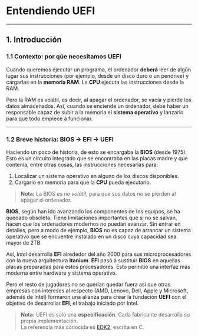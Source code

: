 # Entendiendo UEFI

---
## 1. Introducción

### 1.1 Contexto: por qúe necesitamos UEFI

Cuando queremos ejecutar un programa, el ordenador **deberá** leer de algún lugar sus instrucciones (por ejemplo, desde
un disco duro o un pendrive) y cargarlas en la **memoria RAM**. La **CPU** ejecuta las instrucciones desde la RAM.

Pero la RAM es volátil, es decir, al apagar el ordenador, se vacía y pierde los datos almacenados. Así, cuando se
enciende un ordenador, debe haber un responsable capaz de subir a la memoria el **sistema operativo** y
lanzarlo para que todo empiece a funcionar.

---

### 1.2 Breve historia: BIOS → EFI → UEFI

Haciendo un poco de historia, de esto se encargaba la **BIOS** (desde 1975). Esto es un circuito integrado que se 
encontraba en las placas madre y que contenía, entre otras cosas, las instrucciones necesarias para:

1. Localizar un sistema operativo en alguno de los discos disponibles.
2. Cargarlo en memoria para que la **CPU** pueda ejecutarlo.

> **Nota:** La BIOS es _no volátil_, para que sus datos no se pierden al apagar el ordenador.

**BIOS**, según han ido avanzando los componentes de los
equipos, se ha quedado obsoleta. Tiene limitaciones importantes que si no se salvan,
hacen que los ordenadores modernos no puedan avanzar. Sin
entrar en detalles, pero a modo de ejemplo, **BIOS** no es capaz de
arrancar un sistema operativo que se encuentre instalado en un disco
cuya capacidad sea mayor de 2TB.

Así, *Intel* desarrolla **EFI** alrededor del año 2000 para
sus microprocesadores con la nueva arquitectura **Itanium**. **EFI**
pasó a sustituir **BIOS** en aquellas placas preparadas para estos
procesadores. Esto permitió una interfaz más moderna entre hardware y sistema operativo.

Pero el resto de jugadores no se querían quedar fuera así
que otras empresas con intereses al respecto (AMD, Lenovo, Dell, Apple y
Microsoft, además de Intel) formaron una alianza para crear la fundación
**UEFI** con el objetivo de desarrollar **EFI**, el trabajo iniciado por
Intel.

> **Nota:** UEFI es solo una **especificación**. Cada fabricante desarrolla su propia implementación.  
> La referencia más conocida es [EDK2](https://github.com/tianocore/edk2), escrita en C.